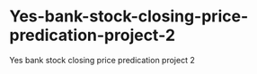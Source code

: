# Yes-bank-stock-closing-price-predication-project-2
Yes bank stock closing price predication project 2

